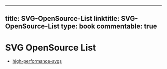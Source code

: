 
---
title: SVG-OpenSource-List
linktitle: SVG-OpenSource-List
type: book
commentable: true
---

# SVG OpenSource List

- [high-performance-svgs](https://css-tricks.com/high-performance-svgs/)

    